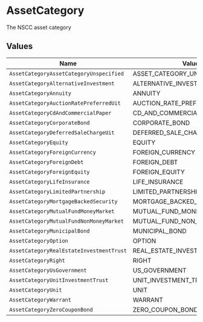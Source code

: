 # AssetCategory

The NSCC asset category


## Values

| Name                                     | Value                                    |
| ---------------------------------------- | ---------------------------------------- |
| `AssetCategoryAssetCategoryUnspecified`  | ASSET_CATEGORY_UNSPECIFIED               |
| `AssetCategoryAlternativeInvestment`     | ALTERNATIVE_INVESTMENT                   |
| `AssetCategoryAnnuity`                   | ANNUITY                                  |
| `AssetCategoryAuctionRatePreferredUit`   | AUCTION_RATE_PREFERRED_UIT               |
| `AssetCategoryCdAndCommercialPaper`      | CD_AND_COMMERCIAL_PAPER                  |
| `AssetCategoryCorporateBond`             | CORPORATE_BOND                           |
| `AssetCategoryDeferredSaleChargeUit`     | DEFERRED_SALE_CHARGE_UIT                 |
| `AssetCategoryEquity`                    | EQUITY                                   |
| `AssetCategoryForeignCurrency`           | FOREIGN_CURRENCY                         |
| `AssetCategoryForeignDebt`               | FOREIGN_DEBT                             |
| `AssetCategoryForeignEquity`             | FOREIGN_EQUITY                           |
| `AssetCategoryLifeInsurance`             | LIFE_INSURANCE                           |
| `AssetCategoryLimitedPartnership`        | LIMITED_PARTNERSHIP                      |
| `AssetCategoryMortgageBackedSecurity`    | MORTGAGE_BACKED_SECURITY                 |
| `AssetCategoryMutualFundMoneyMarket`     | MUTUAL_FUND_MONEY_MARKET                 |
| `AssetCategoryMutualFundNonMoneyMarket`  | MUTUAL_FUND_NON_MONEY_MARKET             |
| `AssetCategoryMunicipalBond`             | MUNICIPAL_BOND                           |
| `AssetCategoryOption`                    | OPTION                                   |
| `AssetCategoryRealEstateInvestmentTrust` | REAL_ESTATE_INVESTMENT_TRUST             |
| `AssetCategoryRight`                     | RIGHT                                    |
| `AssetCategoryUsGovernment`              | US_GOVERNMENT                            |
| `AssetCategoryUnitInvestmentTrust`       | UNIT_INVESTMENT_TRUST                    |
| `AssetCategoryUnit`                      | UNIT                                     |
| `AssetCategoryWarrant`                   | WARRANT                                  |
| `AssetCategoryZeroCouponBond`            | ZERO_COUPON_BOND                         |